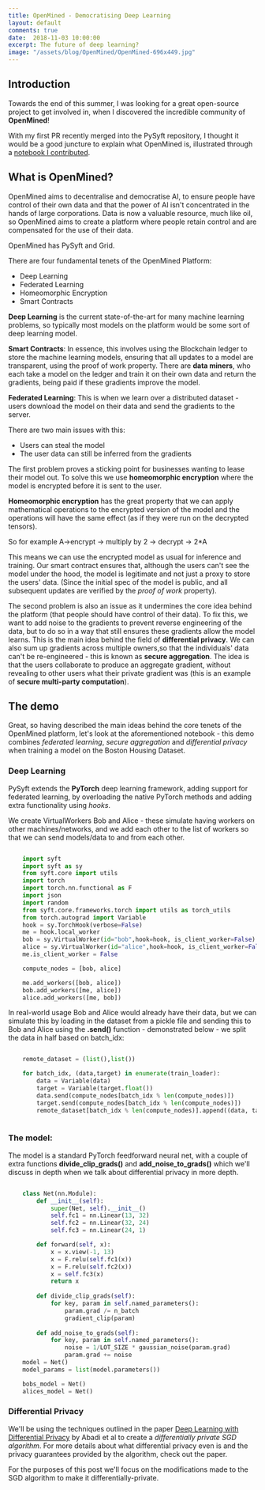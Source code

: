 ```yaml
---
title: OpenMined - Democratising Deep Learning
layout: default
comments: true
date:  2018-11-03 10:00:00
excerpt: The future of deep learning?
image: "/assets/blog/OpenMined/OpenMined-696x449.jpg"
---
```


## Introduction

Towards the end of this summer, I was looking for a great open-source project to get involved in, when I discovered the incredible community of **OpenMined**!

With my first PR recently merged into the PySyft repository, I thought it would be a good juncture to explain what OpenMined is, illustrated through a [notebook I contributed](https://github.com/OpenMined/PySyft/blob/master/examples/torch/Boston_Housing_Federated_Training%20with%20Secure%20Aggregation%20and%20Diff%20Privacy.ipynb). 


## What is OpenMined?

OpenMined aims to decentralise and democratise AI, to ensure people have control of their own data and that the power of AI isn't concentrated in the hands of large corporations. Data is now a valuable resource, much like oil, so OpenMined aims to create a platform where people retain control and are compensated for the use of their data.

OpenMined has PySyft and Grid.

There are four fundamental tenets of the OpenMined Platform:

* Deep Learning
* Federated Learning
* Homeomorphic Encryption
* Smart Contracts

**Deep Learning** is the current state-of-the-art for many machine learning problems, so typically most models on the platform would be some sort of deep learning model. 

**Smart Contracts**: 
In essence, this involves using the Blockchain ledger to store the machine learning models, ensuring that all updates to a model are transparent, using the proof of work property. There are **data miners**, who each take a model on the ledger and train it on their own data and return the gradients, being paid if these gradients improve the model. 

**Federated Learning**: 
This is when we learn over a distributed dataset - users download the model on their data and send the gradients to the server. 

There are two main issues with this:
* Users can steal the model
* The user data can still be inferred from the gradients

The first problem proves a sticking point for businesses wanting to lease their model out. To solve this we use **homeomorphic encryption** where the model is encrypted before it is sent to the user. 

**Homeomorphic encryption** has the great property that we can apply mathematical operations to the encrypted version of the model and the operations will have the same effect (as if they were run on the decrypted tensors).

So for example A->encrypt -> multiply by 2 -> decrypt -> 2*A

This means we can use the encrypted model as usual for inference and training. Our smart contract ensures that, although the users can't see the model under the hood, the model is legitimate and not just a proxy to store the users' data. (Since the initial spec of the model is public, and all subsequent updates are verified by the *proof of work* property).

The second problem is also an issue as it undermines the core idea behind the platform (that people should have control of their data). To fix this, we want to add noise to the gradients to prevent reverse engineering of the data, but to do so in a way that still ensures these gradients allow the model learns. 
This is the main idea behind the field of **differential privacy**. We can also sum up gradients across multiple owners,so that the individuals' data can't be re-engineered - this is known as **secure aggregation**. The idea is that the users collaborate to produce an aggregate gradient, without revealing to other users what their private gradient was (this is an example of **secure multi-party computation**).

## The demo

Great, so having described the main ideas behind the core tenets of the OpenMined platform, let's look at the aforementioned notebook - this demo combines *federated learning*, *secure aggregation* and *differential privacy* when training a model on the Boston Housing Dataset.

### Deep Learning

PySyft extends the **PyTorch** deep learning framework, adding support for federated learning, by overloading the native PyTorch methods and adding extra functionality using *hooks*.

We create VirtualWorkers Bob and Alice - these simulate having workers on other machines/networks, and we add each other to the list of workers so that we can send models/data to and from each other. 

```python

    import syft
    import syft as sy
    from syft.core import utils
    import torch
    import torch.nn.functional as F
    import json
    import random
    from syft.core.frameworks.torch import utils as torch_utils
    from torch.autograd import Variable
    hook = sy.TorchHook(verbose=False)
    me = hook.local_worker
    bob = sy.VirtualWorker(id="bob",hook=hook, is_client_worker=False)
    alice = sy.VirtualWorker(id="alice",hook=hook, is_client_worker=False)
    me.is_client_worker = False

    compute_nodes = [bob, alice]

    me.add_workers([bob, alice])
    bob.add_workers([me, alice])
    alice.add_workers([me, bob])

```

In real-world usage Bob and Alice would already have their data, but we can simulate this by loading in the dataset from a pickle file and sending this to Bob and Alice using the **.send()** function - demonstrated below - we split the data in half based on batch_idx:

```python 

    remote_dataset = (list(),list())

    for batch_idx, (data,target) in enumerate(train_loader):
        data = Variable(data)
        target = Variable(target.float())
        data.send(compute_nodes[batch_idx % len(compute_nodes)])
        target.send(compute_nodes[batch_idx % len(compute_nodes)])
        remote_dataset[batch_idx % len(compute_nodes)].append((data, target))
    
```

### The model:

The model is a standard PyTorch feedforward neural net, with a couple of extra functions **divide_clip_grads()** and **add_noise_to_grads()** which we'll discuss in depth when we talk about differential privacy in more depth.

```python

    class Net(nn.Module):
        def __init__(self):
            super(Net, self).__init__()
            self.fc1 = nn.Linear(13, 32)
            self.fc2 = nn.Linear(32, 24)
            self.fc3 = nn.Linear(24, 1)

        def forward(self, x):
            x = x.view(-1, 13)
            x = F.relu(self.fc1(x))
            x = F.relu(self.fc2(x))
            x = self.fc3(x)
            return x
        
        def divide_clip_grads(self):
            for key, param in self.named_parameters():
                param.grad /= n_batch
                gradient_clip(param)
                
        def add_noise_to_grads(self):
            for key, param in self.named_parameters():
                noise = 1/LOT_SIZE * gaussian_noise(param.grad)
                param.grad += noise
    model = Net()
    model_params = list(model.parameters())

    bobs_model = Net()
    alices_model = Net()

```

### Differential Privacy

We'll be using the techniques outlined in the paper [Deep Learning with Differential Privacy](https://arxiv.org/pdf/1607.00133.pdf) by Abadi et al to create a *differentially private SGD algorithm*. For more details about what differential privacy even is and the privacy guarantees provided by the algorithm, check out the paper. 

For the purposes of this post we'll focus on the 
modifications made to the SGD algorithm to make it differentially-private.





